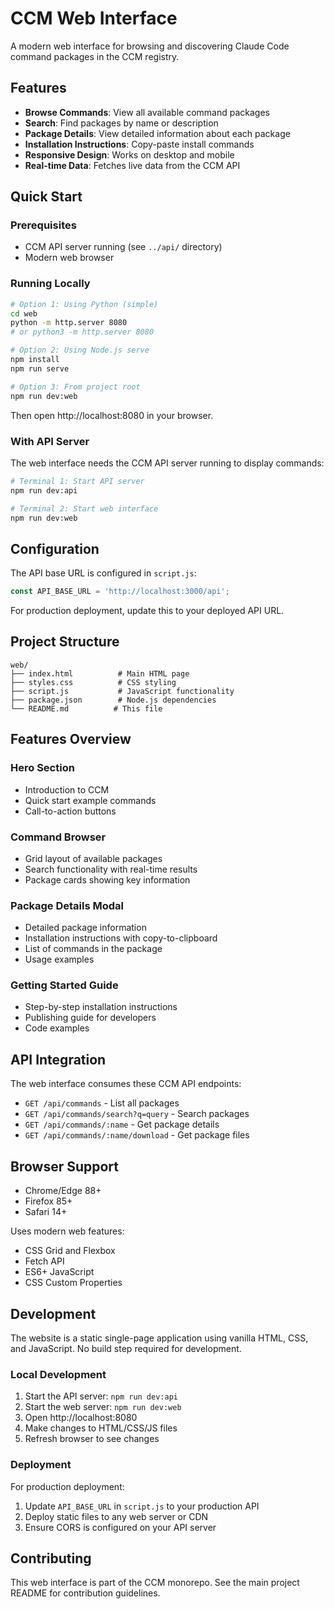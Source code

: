 # CCM Web Interface

A modern web interface for browsing and discovering Claude Code command packages in the CCM registry.

## Features

- **Browse Commands**: View all available command packages
- **Search**: Find packages by name or description
- **Package Details**: View detailed information about each package
- **Installation Instructions**: Copy-paste install commands
- **Responsive Design**: Works on desktop and mobile
- **Real-time Data**: Fetches live data from the CCM API

## Quick Start

### Prerequisites

- CCM API server running (see `../api/` directory)
- Modern web browser

### Running Locally

```bash
# Option 1: Using Python (simple)
cd web
python -m http.server 8080
# or python3 -m http.server 8080

# Option 2: Using Node.js serve
npm install
npm run serve

# Option 3: From project root
npm run dev:web
```

Then open http://localhost:8080 in your browser.

### With API Server

The web interface needs the CCM API server running to display commands:

```bash
# Terminal 1: Start API server
npm run dev:api

# Terminal 2: Start web interface  
npm run dev:web
```

## Configuration

The API base URL is configured in `script.js`:

```javascript
const API_BASE_URL = 'http://localhost:3000/api';
```

For production deployment, update this to your deployed API URL.

## Project Structure

```
web/
├── index.html          # Main HTML page
├── styles.css          # CSS styling
├── script.js           # JavaScript functionality
├── package.json        # Node.js dependencies
└── README.md          # This file
```

## Features Overview

### Hero Section
- Introduction to CCM
- Quick start example commands
- Call-to-action buttons

### Command Browser
- Grid layout of available packages
- Search functionality with real-time results
- Package cards showing key information

### Package Details Modal
- Detailed package information
- Installation instructions with copy-to-clipboard
- List of commands in the package
- Usage examples

### Getting Started Guide
- Step-by-step installation instructions
- Publishing guide for developers
- Code examples

## API Integration

The web interface consumes these CCM API endpoints:

- `GET /api/commands` - List all packages
- `GET /api/commands/search?q=query` - Search packages
- `GET /api/commands/:name` - Get package details
- `GET /api/commands/:name/download` - Get package files

## Browser Support

- Chrome/Edge 88+
- Firefox 85+
- Safari 14+

Uses modern web features:
- CSS Grid and Flexbox
- Fetch API
- ES6+ JavaScript
- CSS Custom Properties

## Development

The website is a static single-page application using vanilla HTML, CSS, and JavaScript. No build step required for development.

### Local Development

1. Start the API server: `npm run dev:api`
2. Start the web server: `npm run dev:web`
3. Open http://localhost:8080
4. Make changes to HTML/CSS/JS files
5. Refresh browser to see changes

### Deployment

For production deployment:

1. Update `API_BASE_URL` in `script.js` to your production API
2. Deploy static files to any web server or CDN
3. Ensure CORS is configured on your API server

## Contributing

This web interface is part of the CCM monorepo. See the main project README for contribution guidelines.